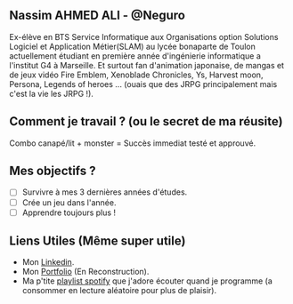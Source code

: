 ## Nassim AHMED ALI - @Neguro
Ex-élève en BTS Service Informatique aux Organisations option Solutions Logiciel et Application Métier(SLAM) au lycée bonaparte de Toulon actuellement étudiant en première année d'ingénierie informatique a l'institut G4 à Marseille. Et surtout fan d'animation japonaise, de mangas et de jeux vidéo Fire Emblem, Xenoblade Chronicles, Ys, Harvest moon, Persona, Legends of heroes ... (ouais que des JRPG principalement mais c'est la vie les JRPG !).

## Comment je travail ? (ou le secret de ma réusite)
Combo canapé/lit + monster = Succès immediat testé et approuvé.

## Mes objectifs ?
- [ ] Survivre à mes 3 dernières années d'études. 
- [ ] Crée un jeu dans l'année.
- [ ] Apprendre toujours plus !

## Liens Utiles (Même super utile)
- Mon [Linkedin](https://fr.linkedin.com/in/nassim-ahmed-ali-38799417a).
- Mon [Portfolio](nassim-ahmedali.fr) (En Reconstruction).
- Ma p'tite [playlist spotify](https://open.spotify.com/playlist/3dDpTcScFZL86kPAjLmFMy?si=VmREkO2yS8KsRc0dfAb3Aw) 
que j'adore écouter quand je programme (a consommer en lecture aléatoire pour plus de plaisir).

<!--
**Neguro/Neguro** is a ✨ _special_ ✨ repository because its `README.md` (this file) appears on your GitHub profile.

Here are some ideas to get you started:

- 🔭 I’m currently working on ...
- 🌱 I’m currently learning ...
- 👯 I’m looking to collaborate on ...
- 🤔 I’m looking for help with ...
- 💬 Ask me about ...
- 📫 How to reach me: ...
- 😄 Pronouns: ...
- ⚡ Fun fact: ...
-->
